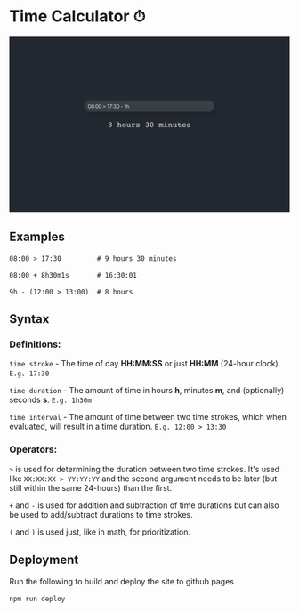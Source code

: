 # Time Calculator ⏱

![test image size](img/timecalculator.png)

## Examples

```shell
08:00 > 17:30         # 9 hours 30 minutes
```

```shell
08:00 + 8h30m1s       # 16:30:01
```

```shell
9h - (12:00 > 13:00)  # 8 hours
```

## Syntax

### Definitions:

`time stroke` - The time of day **HH:MM:SS** or just **HH:MM** (24-hour clock). `E.g. 17:30`

`time duration` - The amount of time in hours **h**, minutes **m**, and (optionally) seconds **s**. `E.g. 1h30m`

`time interval` - The amount of time between two time strokes, which when evaluated, will result in a time duration. `E.g. 12:00 > 13:30`

### Operators:

`>` is used for determining the duration between two time strokes. It's used like `XX:XX:XX > YY:YY:YY` and the second argument needs to be later (but still within the same 24-hours) than the first.

`+` and `-` is used for addition and subtraction of time durations but can also be used to add/subtract durations to time strokes.

`(` and `)` is used just, like in math, for prioritization.

## Deployment

Run the following to build and deploy the site to github pages

```shell
npm run deploy
```
